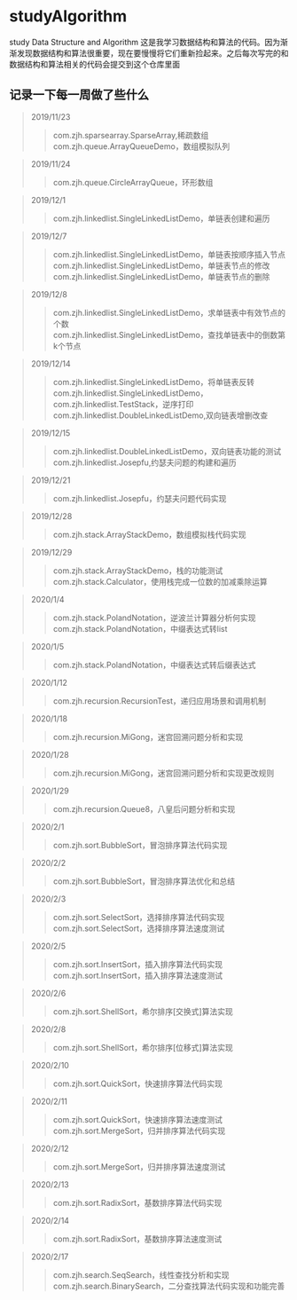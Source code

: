 # studyAlgorithm
study Data Structure and Algorithm
这是我学习数据结构和算法的代码。因为渐渐发现数据结构和算法很重要，现在要慢慢将它们重新捡起来。之后每次写完的和数据结构和算法相关的代码会提交到这个仓库里面

## 记录一下每一周做了些什么

>2019/11/23 
>> com.zjh.sparsearray.SparseArray,稀疏数组  
>> com.zjh.queue.ArrayQueueDemo，数组模拟队列

>2019/11/24
>>com.zjh.queue.CircleArrayQueue，环形数组

>2019/12/1
>>com.zjh.linkedlist.SingleLinkedListDemo，单链表创建和遍历

>2019/12/7
>>com.zjh.linkedlist.SingleLinkedListDemo，单链表按顺序插入节点  
>>com.zjh.linkedlist.SingleLinkedListDemo，单链表节点的修改  
>>com.zjh.linkedlist.SingleLinkedListDemo，单链表节点的删除

>2019/12/8
>>com.zjh.linkedlist.SingleLinkedListDemo，求单链表中有效节点的个数  
>>com.zjh.linkedlist.SingleLinkedListDemo，查找单链表中的倒数第k个节点

>2019/12/14
>>com.zjh.linkedlist.SingleLinkedListDemo，将单链表反转  
>>com.zjh.linkedlist.SingleLinkedListDemo，com.zjh.linkedlist.TestStack，逆序打印  
>>com.zjh.linkedlist.DoubleLinkedListDemo,双向链表增删改查

>2019/12/15
>>com.zjh.linkedlist.DoubleLinkedListDemo，双向链表功能的测试  
>>com.zjh.linkedlist.Josepfu,约瑟夫问题的构建和遍历

>2019/12/21
>>com.zjh.linkedlist.Josepfu，约瑟夫问题代码实现

>2019/12/28
>>com.zjh.stack.ArrayStackDemo，数组模拟栈代码实现

>2019/12/29
>>com.zjh.stack.ArrayStackDemo，栈的功能测试  
>>com.zjh.stack.Calculator，使用栈完成一位数的加减乘除运算

>2020/1/4
>>com.zjh.stack.PolandNotation，逆波兰计算器分析何实现  
>>com.zjh.stack.PolandNotation，中缀表达式转list

>2020/1/5
>>com.zjh.stack.PolandNotation，中缀表达式转后缀表达式

>2020/1/12
>>com.zjh.recursion.RecursionTest，递归应用场景和调用机制

>2020/1/18
>>com.zjh.recursion.MiGong，迷宫回溯问题分析和实现

>2020/1/28
>>com.zjh.recursion.MiGong，迷宫回溯问题分析和实现更改规则

>2020/1/29
>>com.zjh.recursion.Queue8，八皇后问题分析和实现

>2020/2/1
>>com.zjh.sort.BubbleSort，冒泡排序算法代码实现

>2020/2/2
>>com.zjh.sort.BubbleSort，冒泡排序算法优化和总结

>2020/2/3
>>com.zjh.sort.SelectSort，选择排序算法代码实现  
>>com.zjh.sort.SelectSort，选择排序算法速度测试

>2020/2/5
>>com.zjh.sort.InsertSort，插入排序算法代码实现  
>>com.zjh.sort.InsertSort，插入排序算法速度测试

>2020/2/6
>>com.zjh.sort.ShellSort，希尔排序[交换式]算法实现

>2020/2/8
>>com.zjh.sort.ShellSort，希尔排序[位移式]算法实现

>2020/2/10
>>com.zjh.sort.QuickSort，快速排序算法代码实现

>2020/2/11
>>com.zjh.sort.QuickSort，快速排序算法速度测试  
>>com.zjh.sort.MergeSort，归并排序算法代码实现

>2020/2/12
>>com.zjh.sort.MergeSort，归并排序算法速度测试

>2020/2/13
>>com.zjh.sort.RadixSort，基数排序算法代码实现

>2020/2/14
>>com.zjh.sort.RadixSort，基数排序算法速度测试

>2020/2/17
>>com.zjh.search.SeqSearch，线性查找分析和实现  
>>com.zjh.search.BinarySearch，二分查找算法代码实现和功能完善